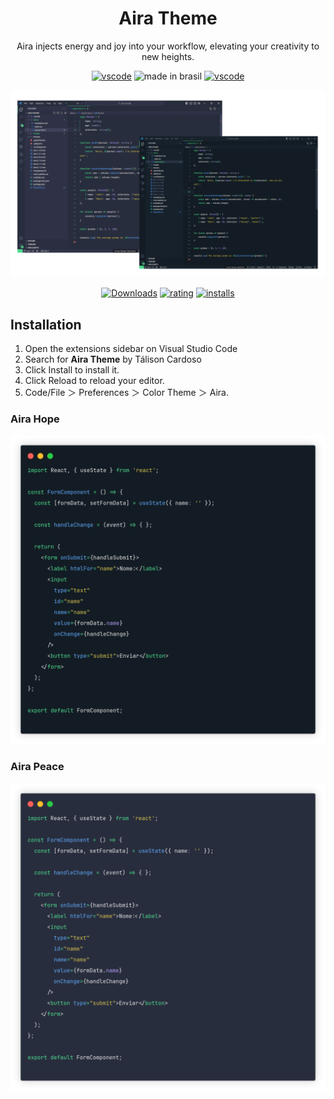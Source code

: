 <div align="center">

# Aira Theme

Aira injects energy and joy into your workflow, elevating your creativity to new heights.

[![vscode](https://img.shields.io/badge/Aira%20Hope-131C24.svg?style=for-the-badge)](#aira-hope) ![made in brasil](https://img.shields.io/badge/made%20in-brazil%20🇧🇷-008751.svg?style=for-the-badge) [![vscode](https://img.shields.io/badge/Aira%20Peace-282D3D.svg?style=for-the-badge)](#aira-peace)

![Aira preview](images/aira-preview.png)

[![Downloads](https://img.shields.io/visual-studio-marketplace/d/talisoncardoso.aira?label=Downloads&colorA=404657&colorB=008751)][marketplace]
[![rating](https://img.shields.io/visual-studio-marketplace/r/talisoncardoso.aira?label=Ratings&colorA=404657&colorB=008751)][marketplace]
[![installs](https://img.shields.io/visual-studio-marketplace/i/talisoncardoso.aira?label=Installs&colorA=404657&colorB=008751)][marketplace]

</div>

## Installation

1. Open the extensions sidebar on Visual Studio Code
2. Search for **Aira Theme** by Tálison Cardoso
3. Click Install to install it.
4. Click Reload to reload your editor.
5. Code/File ＞ Preferences ＞ Color Theme ＞ Aira.

### Aira Hope

![Aira Hope preview](images/aira-hope.png)

### Aira Peace

![Aira Peace preview](images/aira-peace.png)

[marketplace]: https://marketplace.visualstudio.com/items?itemName=TalisonCardoso.aira

